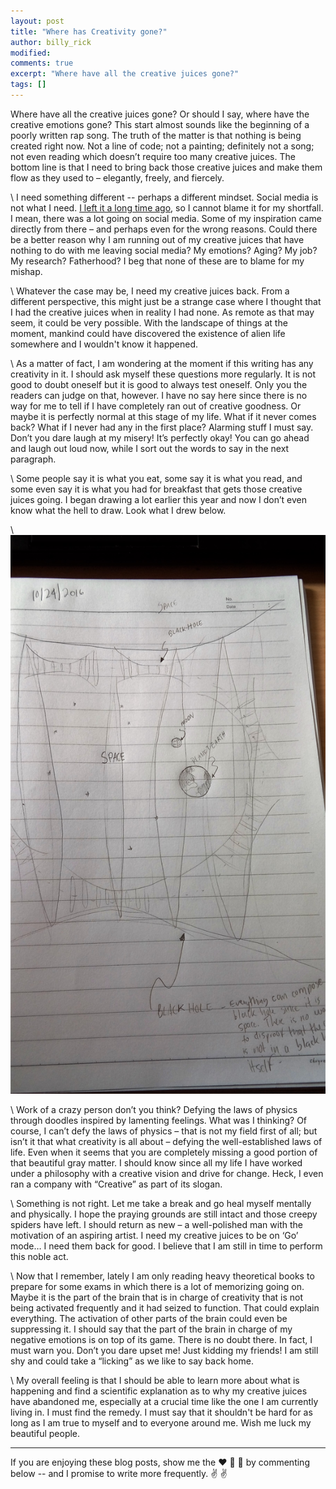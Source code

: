 ```yaml
---
layout: post
title: "Where has Creativity gone?"
author: billy_rick
modified:
comments: true
excerpt: "Where have all the creative juices gone?"
tags: []
---
```


Where have all the creative juices gone? Or should I say, where have the creative emotions gone? This start almost sounds like the beginning of a poorly written rap song. The truth of the matter is that nothing is being created right now. Not a line of code; not a painting; definitely not a song; not even reading which doesn’t require too many creative juices. The bottom line is that I need to bring back those creative juices and make them flow as they used to – elegantly, freely, and fiercely.

\\
I need something different -- perhaps a different mindset. Social media is not what I need. [I left it a long time ago](http://elvissaravia.com/the-best-things-about-a-social-media-retreat/), so I cannot blame it for my shortfall. I mean, there was a lot going on social media. Some of my inspiration came directly from there – and perhaps even for the wrong reasons. Could there be a better reason why I am running out of my creative juices that have nothing to do with me leaving social media? My emotions? Aging? My job? My research? Fatherhood? I beg that none of these are to blame for my mishap.

\\
Whatever the case may be, I need my creative juices back. From a different perspective, this might just be a strange case where I thought that I had the creative juices when in reality I had none. As remote as that may seem, it could be very possible. With the landscape of things at the moment, mankind could have discovered the existence of alien life somewhere and I wouldn't know it happened.

\\
As a matter of fact, I am wondering at the moment if this writing has any creativity in it. I should ask myself these questions more regularly. It is not good to doubt oneself but it is good to always test oneself. Only you the readers can judge on that, however. I have no say here since there is no way for me to tell if I have completely ran out of creative goodness. Or maybe it is perfectly normal at this stage of my life. What if it never comes back? What if I never had any in the first place? Alarming stuff I must say. Don’t you dare laugh at my misery! It’s perfectly okay! You can go ahead and laugh out loud now, while I sort out the words to say in the next paragraph.

\\
Some people say it is what you eat, some say it is what you read, and some even say it is what you had for breakfast that gets those creative juices going. I began drawing a lot earlier this year and now I don’t even know what the hell to draw. Look what I drew below.

\\
![alt text](https://github.com/omarsar/omarsar.github.io/blob/master/images/space.jpg?raw=true "Space")

\\
Work of a crazy person don’t you think? Defying the laws of physics through doodles inspired by lamenting feelings. What was I thinking? Of course, I can’t defy the laws of physics – that is not my field first of all; but isn’t it that what creativity is all about – defying the well-established laws of life. Even when it seems that you are completely missing a good portion of that beautiful gray matter. I should know since all my life I have worked under a philosophy with a creative vision and drive for change. Heck, I even ran a company with “Creative” as part of its slogan.

\\
Something is not right. Let me take a break and go heal myself mentally and physically. I hope the praying grounds are still intact and those creepy spiders have left. I should return as new – a well-polished man with the motivation of an aspiring artist. I need my creative juices to be on ‘Go’ mode… I need them back for good. I believe that I am still in time to perform this noble act.

\\
Now that I remember, lately I am only reading heavy theoretical books to prepare for some exams in which there is a lot of memorizing going on. Maybe it is the part of the brain that is in charge of creativity that is not being activated frequently and it had seized to function. That could explain everything. The activation of other parts of the brain could even be suppressing it. I should say that the part of the brain in charge of my negative emotions is on top of its game. There is no doubt there. In fact, I must warn you. Don’t you dare upset me! Just kidding my friends! I am still shy and could take a “licking” as we like to say back home.

\\
My overall feeling is that I should be able to learn more about what is happening and find a scientific explanation as to why my creative juices have abandoned me, especially at a crucial time like the one I am currently living in. I must find the remedy. I must say that it shouldn't be hard for as long as I am true to myself and to everyone around me. Wish me luck my beautiful people.

---
If you are enjoying these blog posts, show me the :heart: :blue_heart: :green_heart: by commenting below -- and I promise to write more frequently. :v: :v:
